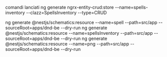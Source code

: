 comandi lanciati
ng generate ngrx-entity-crud:store --name=spells-inventory --clazz=SpellsInventory --type=CRUD

ng generate @nestjs/schematics:resource --name=spell --path=src/app --sourceRoot=apps/dnd-be  --dry-run
ng generate @nestjs/schematics:resource --name=spellsInventory --path=src/app --sourceRoot=apps/dnd-be  --dry-run
ng generate @nestjs/schematics:resource --name=png --path=src/app --sourceRoot=apps/dnd-be  --dry-run

